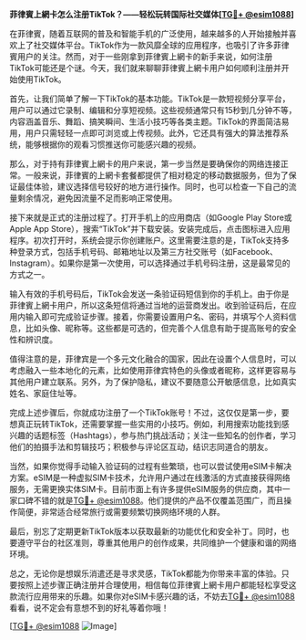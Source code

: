 **菲律賓上網卡怎么注册TikTok？——轻松玩转国际社交媒体[[TG💪+ @esim1088](https://t.me/s/esim1088)]**

在菲律賓，随着互联网的普及和智能手机的广泛使用，越来越多的人开始接触并喜欢上了社交媒体平台。TikTok作为一款风靡全球的应用程序，也吸引了许多菲律賓用户的关注。然而，对于一些刚拿到菲律賓上網卡的新手来说，如何注册TikTok可能还是个谜。今天，我们就来聊聊菲律賓上網卡用户如何顺利注册并开始使用TikTok。

首先，让我们简单了解一下TikTok的基本功能。TikTok是一款短视频分享平台，用户可以通过它录制、编辑和分享短视频。这些视频通常只有15秒到几分钟不等，内容涵盖音乐、舞蹈、搞笑瞬间、生活小技巧等各类主题。TikTok的界面简洁易用，用户只需轻轻一点即可浏览或上传视频。此外，它还具有强大的算法推荐系统，能够根据你的观看习惯推送你可能感兴趣的视频。

那么，对于持有菲律賓上網卡的用户来说，第一步当然是要确保你的网络连接正常。一般来说，菲律賓的上網卡套餐都提供了相对稳定的移动数据服务，但为了保证最佳体验，建议选择信号较好的地方进行操作。同时，也可以检查一下自己的流量剩余情况，避免因流量不足而影响正常使用。

接下来就是正式的注册过程了。打开手机上的应用商店（如Google Play Store或Apple App Store），搜索“TikTok”并下载安装。安装完成后，点击图标进入应用程序。初次打开时，系统会提示你创建账户。这里需要注意的是，TikTok支持多种登录方式，包括手机号码、邮箱地址以及第三方社交账号（如Facebook、Instagram）。如果你是第一次使用，可以选择通过手机号码注册，这是最常见的方式之一。

输入有效的手机号码后，TikTok会发送一条验证码短信到你的手机上。由于你是菲律賓上網卡用户，所以这条短信将通过当地的运营商发出。收到验证码后，在应用内输入即可完成验证步骤。接着，你需要设置用户名、密码，并填写个人资料信息，比如头像、昵称等。这些都是可选的，但完善个人信息有助于提高账号的安全性和辨识度。

值得注意的是，菲律宾是一个多元文化融合的国家，因此在设置个人信息时，可以考虑融入一些本地化的元素，比如使用菲律宾特色的头像或者昵称，这样更容易与其他用户建立联系。另外，为了保护隐私，建议不要随意公开敏感信息，比如真实姓名、家庭住址等。

完成上述步骤后，你就成功注册了一个TikTok账号！不过，这仅仅是第一步，要想真正玩转TikTok，还需要掌握一些实用的小技巧。例如，利用搜索功能找到感兴趣的话题标签（Hashtags），参与热门挑战活动；关注一些知名的创作者，学习他们的拍摄手法和剪辑技巧；积极参与评论区互动，结识志同道合的朋友。

当然，如果你觉得手动输入验证码的过程有些繁琐，也可以尝试使用eSIM卡解决方案。eSIM是一种虚拟SIM卡技术，允许用户通过在线激活的方式直接获得网络服务，无需更换实体SIM卡。目前市面上有许多提供eSIM服务的供应商，其中一家口碑不错的就是[TG💪+ @esim1088](https://t.me/s/esim1088)。他们提供的产品不仅覆盖范围广，而且操作简便，非常适合经常旅行或需要频繁切换网络环境的人群。

最后，别忘了定期更新TikTok版本以获取最新的功能优化和安全补丁。同时，也要遵守平台的社区准则，尊重其他用户的创作成果，共同维护一个健康和谐的网络环境。

总之，无论你是想娱乐消遣还是寻求灵感，TikTok都能为你带来丰富的体验。只要按照上述步骤正确注册并合理使用，相信每位菲律賓上網卡用户都能轻松享受这款流行应用带来的乐趣。如果你对eSIM卡感兴趣的话，不妨去[TG💪+ @esim1088](https://t.me/s/esim1088)看看，说不定会有意想不到的好礼等着你哦！

[[TG💪+ @esim1088](https://t.me/s/esim1088) ![Image](https://i.postimg.cc/4NQfJmqS/Snipaste-2025-05-13-00-14-12.png)]